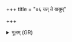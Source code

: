 +++
title = "०६ यत् ते वायुम्"

+++
<details><summary>मूलम् (GR)</summary>

यत् ते वायुम् अन्तरिक्षं  
मनः (…) ॥ +++(see 1bcd)+++
</details>